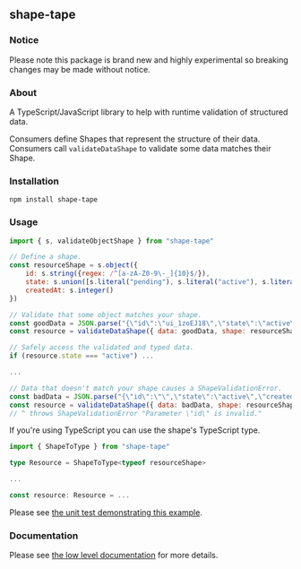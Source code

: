 ## shape-tape

### Notice
Please note this package is brand new and highly experimental so breaking changes may be made without notice.

### About

A TypeScript/JavaScript library to help with runtime validation of structured data.

Consumers define Shapes that represent the structure of their data. Consumers call `validateDataShape` to validate some data matches their Shape.

### Installation
```
npm install shape-tape
```

### Usage

```javascript
import { s, validateObjectShape } from "shape-tape"

// Define a shape.
const resourceShape = s.object({
	id: s.string({regex: /^[a-zA-Z0-9\-_]{10}$/}),
	state: s.union([s.literal("pending"), s.literal("active"), s.literal("removed")]),
	createdAt: s.integer()
})

// Validate that some object matches your shape.
const goodData = JSON.parse("{\"id\":\"ui_1zoEJ18\",\"state\":\"active\",\"createdAt\":1700354795466}")
const resource = validateDataShape({ data: goodData, shape: resourceShape })

// Safely access the validated and typed data.
if (resource.state === "active") ...

...

// Data that doesn't match your shape causes a ShapeValidationError.
const badData = JSON.parse("{\"id\":\"\",\"state\":\"active\",\"createdAt\":1700354795466}")
const resource = validateDataShape({ data: badData, shape: resourceShape })
// ^ throws ShapeValidationError "Parameter \"id\" is invalid."
```

If you're using TypeScript you can use the shape's TypeScript type.
```typescript
import { ShapeToType } from "shape-tape"

type Resource = ShapeToType<typeof resourceShape>

...

const resource: Resource = ...
```

Please see [the unit test demonstrating this example](https://github.com/paulbarmstrong/shape-tape/blob/main/tst/README.test.ts).

### Documentation

Please see [the low level documentation](https://github.com/paulbarmstrong/shape-tape/blob/main/docs/index.md) for more details.
